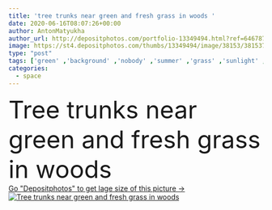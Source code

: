 ```yaml
---
title: 'tree trunks near green and fresh grass in woods '
date: 2020-06-16T08:07:26+00:00
author: AntonMatyukha
author_url: http://depositphotos.com/portfolio-13349494.html?ref=64678756
image: https://st4.depositphotos.com/thumbs/13349494/image/38153/381537454/api_thumb_450.jpg?forcejpeg=true
type: "post"
tags: ['green' ,'background' ,'nobody' ,'summer' ,'grass' ,'sunlight' ,'outdoors' ,'nature' ,'fresh' ,'environment' ,'sunshine' ,'sunny' ,'plants' ,'flora' ,'natural' ,'freshness' ,'trees' ,'backdrop' ,'tall' ,'forest' ,'woods' ,'grassland' ,'outside' ,'daylight' ,'daytime' ,'summertime' ,'grassy' ,'trunks' ,'copy space' ,'no people' ,'tree trunks' ]
categories: 
  - space
---
```

<div aling="center">
            <font size="60"> Tree trunks near green and fresh grass in woods</font>   
</div>
<div>
    <a href='https://depositphotos.com/381537454/stock-photo-tree-trunks-green-fresh-grass.html?ref=64678756' target=_blank > Go "Depositphotos" to get lage size of this picture ->
        <img href='https://depositphotos.com/381537454/stock-photo-tree-trunks-green-fresh-grass.html?ref=64678756' src='https://st4.depositphotos.com/13349494/38153/i/950/depositphotos_381537454-stock-photo-tree-trunks-green-fresh-grass.jpg?forcejpeg=true' alt='Tree trunks near green and fresh grass in woods' >
    </a>
</div>
